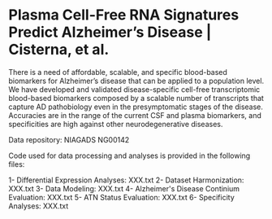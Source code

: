 # Plasma Cell-Free RNA Signatures Predict Alzheimer’s Disease | Cisterna, et al.

There is a need of affordable, scalable, and specific blood-based biomarkers for Alzheimer’s disease that can be applied to a population level. We have developed and validated disease-specific cell-free transcriptomic blood-based biomarkers composed by a scalable number of transcripts that capture AD pathobiology even in the presymptomatic stages of the disease. Accuracies are in the range of the current CSF and plasma biomarkers, and specificities are high against other neurodegenerative diseases.

Data repository: NIAGADS NG00142

Code used for data processing and analyses is provided in the following files:

1- Differential Expression Analyses: XXX.txt
2- Dataset Harmonization: XXX.txt
3- Data Modeling: XXX.txt
4- Alzheimer's Disease Continium Evaluation: XXX.txt
5- ATN Status Evaluation: XXX.txt
6- Specificity Analyses: XXX.txt
